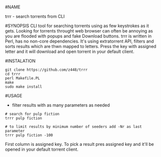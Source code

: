 #NAME

trrr - search torrents from CLI

#SYNOPSIS
CLI tool for searching torrents using as few keystrokes as it gets. Looking for torrents throught web browser can often be annoying as you are flooded with popups and fake Download buttons. trrr is written in Perl, has no non-core dependencies. It's using extratorrent API, filters and sorts results which are thwn mapped to letters. Press the key with assigned letter and it will download and open torrent in your default client. 

#INSTALATION

```
git clone https://github.com/z448/trrr
cd trrr
perl Makefile.PL
make
sudo make install
```

#USAGE

- filter results with as many parameters as needed
```
# search for pulp fiction
trrr pulp fiction

# to limit results by minimum number of seeders add -Nr as last parameter
trrr pulp fiction -100

```

First column is assigned key. To pick a result pres assigned key and it'll be opened in your default torrent client.

